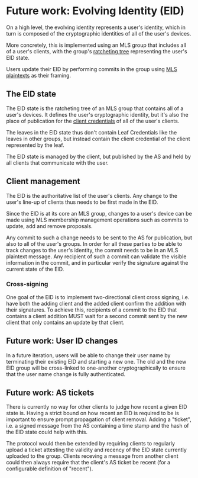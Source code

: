 # Future work: Evolving Identity (EID)

On a high level, the evolving identity represents a user's identity, which in turn is composed of the cryptographic identities of all of the user's devices.

More concretely, this is implemented using an MLS group that includes all of a user's clients, with the group's [ratcheting tree](https://www.ietf.org/archive/id/draft-ietf-mls-protocol-16.html#name-ratchet-tree-concepts) representing the user's EID state.

Users update their EID by performing commits in the group using [MLS plaintexts](https://www.ietf.org/archive/id/draft-ietf-mls-protocol-16.html#name-message-framing) as their framing.

## The EID state

The EID state is the ratcheting tree of an MLS group that contains all of a user's devices. It defines the user's cryptographic identity, but it's also the place of publication for the [client credentials](credentials.md#client-credentials) of all of the user's clients.

The leaves in the EID state thus don't contain Leaf Credentials like the leaves in other groups, but instead contain the client credential of the client represented by the leaf.

The EID state is managed by the client, but published by the AS and held by all clients that communicate with the user.


## Client management

The EID is the authoritative list of the user's clients. Any change to the user's line-up of clients thus needs to be first made in the EID.

Since the EID is at its core an MLS group, changes to a user's device can be made using MLS membership management operations such as commits to update, add and remove proposals.

Any commit to such a change needs to be sent to the AS for publication, but also to all of the user's groups. In order for all these parties to be able to track changes to the user's identity, the commit needs to be in an MLS plaintext message. Any recipient of such a commit can validate the visible information in the commit, and in particular verify the signature against the current state of the EID.

### Cross-signing

One goal of the EID is to implement two-directional client cross signing, i.e. have both the adding client and the added client confirm the addition with their signatures. To achieve this, recipients of a commit to the EID that contains a client addition MUST wait for a second commit sent by the new client that only contains an update by that client.

## Future work: User ID changes

In a future iteration, users will be able to change their user name by terminating their existing EID and starting a new one. The old and the new EID group will be cross-linked to one-another cryptographically to ensure that the user name change is fully authenticated.

## Future work: AS tickets

There is currently no way for other clients to judge how recent a given EID state is. Having a strict bound on how recent an EID is required to be is important to ensure prompt propagation of client removal. Adding a "ticket", i.e. a signed message from the AS containing a time stamp and the hash of the EID state could help with this.

The protocol would then be extended by requiring clients to regularly upload a ticket attesting the validity and recency of the EID state currently uploaded to the group. Clients receving a message from another client could then always require that the client's AS ticket be recent (for a configurable definition of "recent").